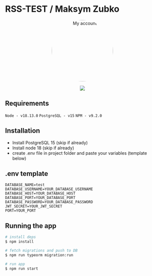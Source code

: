 # RSS-TEST / Maksym Zubko

<p class='container' align="center">
  <a href="https://github.com/s1maxx" target="blank"><img style="border-radius:50%" src="https://avatars.githubusercontent.com/u/56440333?s=400&u=8f30d5a853a52a9d14044d2cf482de4024f9f37c&v=4" width="200" alt="My account" /></a>
</p>

   <p align='center'>
     <a href="https://t.me/maksimzubko" target="_blank"><img src="https://img.shields.io/static/v1?label=Telegram&style=flat&logo=telegram&message=Follow%20me&color=blue"></a>
    </p>


## Requirements
``
Node - v18.13.0
``
``
PostgreSQL - v15
``
``
NPM - v9.2.0
``

## Installation

- Install PostgreSQL 15 (skip if already)
- Install node 18 (skip if already)
- create .env file in project folder and paste your variables (template below)

## .env template
```
DATABASE_NAME=test
DATABASE_USERNAME=YOUR_DATABASE_USERNAME
DATABASE_HOST=YOUR_DATABASE_HOST
DATABASE_PORT=YOUR_DATABASE_PORT
DATABASE_PASSWORD=YOUR_DATABASE_PASSWORD
JWT_SECRET=YOUR_JWT_SECRET
PORT=YOUR_PORT
```

## Running the app
```bash
# install deps
$ npm install
```
```bash
# fetch migrations and push to DB
$ npm run typeorm migration:run
```
```bash
# run app
$ npm run start
```
